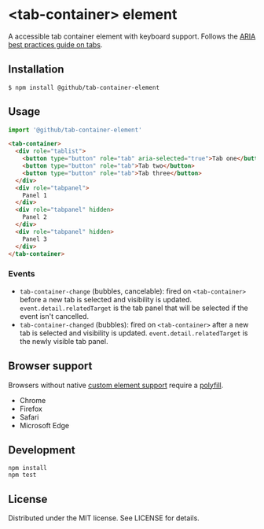 # &lt;tab-container&gt; element

A accessible tab container element with keyboard support. Follows the [ARIA best practices guide on tabs](https://www.w3.org/TR/wai-aria-practices/#tabpanel).

## Installation

```
$ npm install @github/tab-container-element
```

## Usage

```js
import '@github/tab-container-element'
```

```html
<tab-container>
  <div role="tablist">
    <button type="button" role="tab" aria-selected="true">Tab one</button>
    <button type="button" role="tab">Tab two</button>
    <button type="button" role="tab">Tab three</button>
  </div>
  <div role="tabpanel">
    Panel 1
  </div>
  <div role="tabpanel" hidden>
    Panel 2
  </div>
  <div role="tabpanel" hidden>
    Panel 3
  </div>
</tab-container>
```

### Events

- `tab-container-change` (bubbles, cancelable): fired on `<tab-container>` before a new tab is selected and visibility is updated. `event.detail.relatedTarget` is the tab panel that will be selected if the event isn't cancelled.
- `tab-container-changed` (bubbles): fired on `<tab-container>` after a new tab is selected and visibility is updated. `event.detail.relatedTarget` is the newly visible tab panel.

## Browser support

Browsers without native [custom element support][support] require a [polyfill][].

- Chrome
- Firefox
- Safari
- Microsoft Edge

[support]: https://caniuse.com/#feat=custom-elementsv1
[polyfill]: https://github.com/webcomponents/custom-elements

## Development

```
npm install
npm test
```

## License

Distributed under the MIT license. See LICENSE for details.
